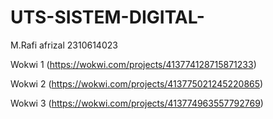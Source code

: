 # UTS-SISTEM-DIGITAL-

M.Rafi afrizal
2310614023

Wokwi 1 (https://wokwi.com/projects/413774128715871233)

Wokwi 2 (https://wokwi.com/projects/413775021245220865)

Wokwi 3 (https://wokwi.com/projects/413774963557792769)

